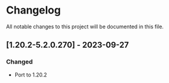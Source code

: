 # Changelog
All notable changes to this project will be documented in this file.

## [1.20.2-5.2.0.270] - 2023-09-27
### Changed
 - Port to 1.20.2